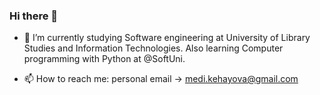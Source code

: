 ### Hi there 👋

- 🌱 I’m currently studying Software engineering at University of Library Studies and Information Technologies. 
          Also learning Computer programming with Python at @SoftUni.

- 📫 How to reach me: personal email -> medi.kehayova@gmail.com 

